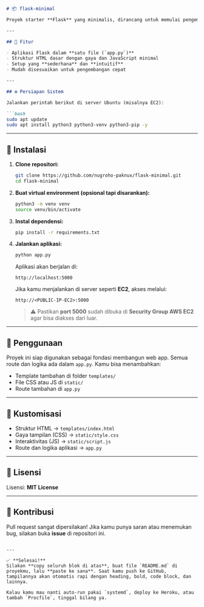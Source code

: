 ````markdown
# 📦 flask-minimal

Proyek starter **Flask** yang minimalis, dirancang untuk memulai pengembangan web dengan cepat, bersih, dan efisien. Semua kode terdapat dalam satu file utama (`app.py`), lengkap dengan template HTML dasar dan file statis (CSS & JavaScript).

---

## 🎯 Fitur

- Aplikasi Flask dalam **satu file (`app.py`)**
- Struktur HTML dasar dengan gaya dan JavaScript minimal
- Setup yang **sederhana** dan **intuitif**
- Mudah disesuaikan untuk pengembangan cepat

---

## ⚙️ Persiapan Sistem

Jalankan perintah berikut di server Ubuntu (misalnya EC2):

```bash
sudo apt update
sudo apt install python3 python3-venv python3-pip -y
````

---

## 🚀 Instalasi

1. **Clone repositori:**

   ```bash
   git clone https://github.com/nugroho-paknux/flask-minimal.git
   cd flask-minimal
   ```

2. **Buat virtual environment (opsional tapi disarankan):**

   ```bash
   python3 -m venv venv
   source venv/bin/activate
   ```

3. **Instal dependensi:**

   ```bash
   pip install -r requirements.txt
   ```

4. **Jalankan aplikasi:**

   ```bash
   python app.py
   ```

   Aplikasi akan berjalan di:

   ```
   http://localhost:5000
   ```

   Jika kamu menjalankan di server seperti **EC2**, akses melalui:

   ```
   http://<PUBLIC-IP-EC2>:5000
   ```

   > ⚠️ Pastikan **port 5000** sudah dibuka di **Security Group AWS EC2** agar bisa diakses dari luar.

---

## 🧪 Penggunaan

Proyek ini siap digunakan sebagai fondasi membangun web app. Semua route dan logika ada dalam `app.py`. Kamu bisa menambahkan:

* Template tambahan di folder `templates/`
* File CSS atau JS di `static/`
* Route tambahan di `app.py`

---

## 🎨 Kustomisasi

* Struktur HTML → `templates/index.html`
* Gaya tampilan (CSS) → `static/style.css`
* Interaktivitas (JS) → `static/script.js`
* Route dan logika aplikasi → `app.py`

---

## 📄 Lisensi

Lisensi: **MIT License**

---

## 🤝 Kontribusi

Pull request sangat dipersilakan! Jika kamu punya saran atau menemukan bug, silakan buka **issue** di repositori ini.

```

---

✅ **Selesai!**  
Silakan **copy seluruh blok di atas**, buat file `README.md` di proyekmu, lalu **paste ke sana**. Saat kamu push ke GitHub, tampilannya akan otomatis rapi dengan heading, bold, code block, dan lainnya.

Kalau kamu mau nanti auto-run pakai `systemd`, deploy ke Heroku, atau tambah `Procfile`, tinggal bilang ya.
```
